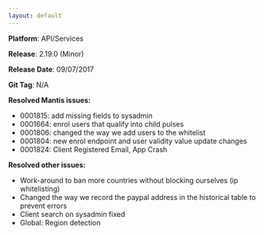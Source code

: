 ```yaml
---
layout: default
---
```


**Platform**: API/Services

**Release**: 2.19.0 (Minor)

**Release Date**: 09/07/2017

**Git Tag**: N/A

**Resolved Mantis issues:**
* 0001815: add missing fields to sysadmin
* 0001664: enrol users that qualify into child pulses
* 0001806: changed the way we add users to the whitelist
* 0001804: new enrol endpoint and user validity value update changes
* 0001824: Client Registered Email, App Crash
  
**Resolved other issues:**  
* Work-around to ban more countries without blocking ourselves (ip whitelisting)
* Changed the way we record the paypal address in the historical table to prevent errors
* Client search on sysadmin fixed
* Global: Region detection
